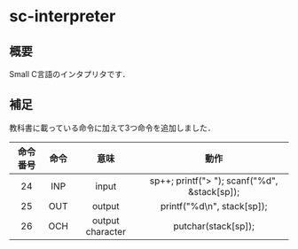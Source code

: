 # sc-interpreter

## 概要
Small C言語のインタプリタです．

## 補足
教科書に載っている命令に加えて3つ命令を追加しました．

|命令番号|命令|意味|動作|
|:-:|:-:|:-:|:-:|
|24|INP|input|sp++; printf("> "); scanf("%d", &stack[sp]);|
|25|OUT|output|printf("%d\n", stack[sp]);|
|26|OCH|output character| putchar(stack[sp]);|
